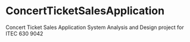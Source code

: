 # ConcertTicketSalesApplication
Concert Ticket Sales Application System Analysis and Design project for ITEC 630 9042
